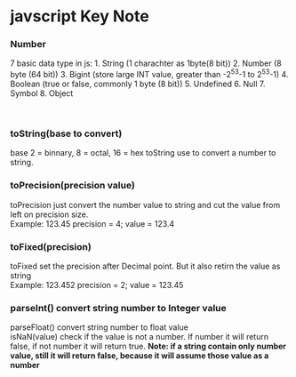 <h1>javscript Key Note</h1>

<h3>Number</h3>
<p>
7 basic data type in js:
1. String (1 charachter as 1byte(8 bit))
2. Number (8 byte (64 bit))
3. Bigint (store large INT value, greater than -2<sup>53</sup>-1 to 2<sup>53</sup>-1)
4. Boolean (true or false, commonly 1 byte (8 bit))
5. Undefined 
6. Null
7. Symbol
8. Object
</p>
<br>
<h3>toString(base to convert)</h3><p>base 2 = binnary, 8 = octal, 16 = hex
toString use to convert a number to string.</p>

<h3>toPrecision(precision value)</h3>
<p>toPrecision just convert the number value to string and cut the value from left on precision size.<br>
Example: 123.45 precision = 4; value = 123.4</p>

<h3>toFixed(precision) </h3>
<p>toFixed set the precision after Decimal point. But it also retirn the value as string<br>
Example: 123.452 precision = 2; value = 123.45</p>

<h3>parseInt() convert string number to Integer value</h3>
<p>parseFloat() convert string number to float value<br>
isNaN(value) check if the value is not a number. If number it will return false, if not number it will return true. <b>Note: if a string contain only number value, still it will return false, because it will assume those value as a number</b></p>